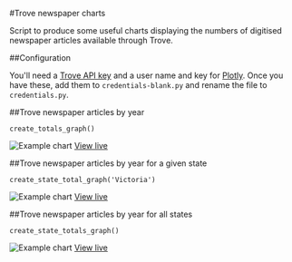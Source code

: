 #Trove newspaper charts

Script to produce some useful charts displaying the numbers of digitised newspaper articles available through Trove.

##Configuration

You'll need a [Trove API key](http://help.nla.gov.au/trove/building-with-trove/api) and a user name and key for [Plotly](http://plot.ly). Once you have these, add them to ```credentials-blank.py``` and rename the file to ```credentials.py```.

##Trove newspaper articles by year

```
create_totals_graph()
```

![Example chart](http://plot.ly/~wragge/303/trove-newspaper-articles-by-year.png) [View live](http://plot.ly/~wragge/303/trove-newspaper-articles-by-year/)

##Trove newspaper articles by year for a given state

```
create_state_total_graph('Victoria')
```

![Example chart](http://plot.ly/~wragge/285/trove-newspaper-articles-victoria.png) [View live](http://plot.ly/~wragge/285/trove-newspaper-articles-victoria/)

##Trove newspaper articles by year for all states

```
create_state_totals_graph()
```

![Example chart](http://plot.ly/~wragge/300/trove-newspaper-articles-by-state.png) [View live](http://plot.ly/~wragge/300/trove-newspaper-articles-by-state/)